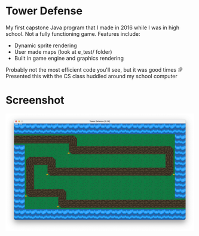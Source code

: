# Tower Defense
My first capstone Java program that I made in 2016 while I was in high school. Not a fully functioning game. Features include:
* Dynamic sprite rendering
* User made maps (look at e_test/ folder)
* Built in game engine and graphics rendering

Probably not the most efficient code you'll see, but it was good times :P Presented this with the CS class huddled around my school computer

# Screenshot
![Screenshot of game](screenshot.png)
